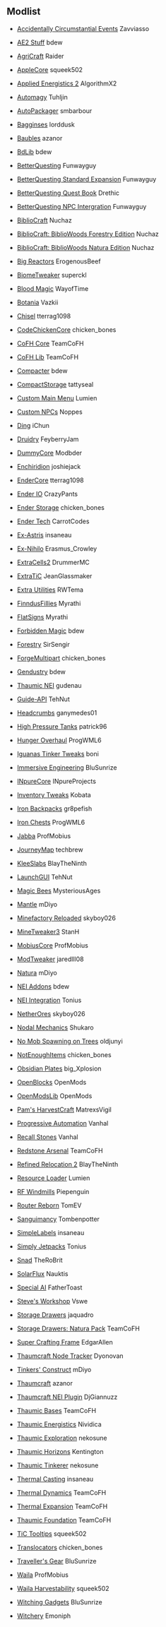 ## Modlist

- [Accidentally Circumstantial Events](https://minecraft.curseforge.com/projects/accidentally-circumstantial-events-ace) Zavviasso

- [AE2 Stuff](https://minecraft.curseforge.com/projects/ae2-stuff) bdew

- [AgriCraft](https://minecraft.curseforge.com/projects/agricraft) Raider

- [AppleCore](https://minecraft.curseforge.com/projects/applecore) squeek502

- [Applied Energistics 2](https://minecraft.curseforge.com/projects/applied-energistics-2) AlgorithmX2

- [Automagy](https://minecraft.curseforge.com/projects/automagy) Tuhljin

- [AutoPackager](https://minecraft.curseforge.com/projects/autopackager) smbarbour

- [Bagginses](https://minecraft.curseforge.com/projects/bagginses) lorddusk

- [Baubles](https://minecraft.curseforge.com/projects/baubles) azanor

- [BdLib](https://minecraft.curseforge.com/projects/bdlib) bdew

- [BetterQuesting](https://mods.curse.com/mc-mods/minecraft/238856-better-questing) Funwayguy

- [BetterQuesting Standard Expansion](https://mods.curse.com/mc-mods/minecraft/238857-better-questing-standard-expansion) Funwayguy

- [BetterQuesting Quest Book](https://mods.curse.com/mc-mods/minecraft/242106-better-questing-quest-book) Drethic

- [BetterQuesting NPC Intergration](https://mods.curse.com/mc-mods/minecraft/241475-better-questing-npc-integration) Funwayguy

- [BiblioCraft](https://minecraft.curseforge.com/projects/bibliocraft) Nuchaz

- [BiblioCraft: BiblioWoods Forestry Edition](https://minecraft.curseforge.com/projects/bibliocraft-bibliowoods-forestry-edition) Nuchaz

- [BiblioCraft: BiblioWoods Natura Edition](https://minecraft.curseforge.com/projects/bibliocraft-bibliowoods-natura-edition) Nuchaz

- [Big Reactors](https://minecraft.curseforge.com/projects/big-reactors) ErogenousBeef

- [BiomeTweaker](https://minecraft.curseforge.com/projects/biometweaker) superckl

- [Blood Magic](https://minecraft.curseforge.com/projects/blood-magic) WayofTime

- [Botania](https://minecraft.curseforge.com/projects/botania) Vazkii

- [Chisel](https://minecraft.curseforge.com/projects/chisel) tterrag1098

- [CodeChickenCore](https://minecraft.curseforge.com/projects/codechickencore) chicken_bones

- [CoFH Core](https://minecraft.curseforge.com/projects/cofhcore) TeamCoFH

- [CoFH Lib](https://minecraft.curseforge.com/projects/cofh-lib) TeamCoFH

- [Compacter](https://minecraft.curseforge.com/projects/compacter) bdew

- [CompactStorage](https://minecraft.curseforge.com/projects/compactstorage) tattyseal

- [Custom Main Menu](https://minecraft.curseforge.com/projects/custom-main-menu) Lumien

- [Custom NPCs](https://minecraft.curseforge.com/projects/custom-npcs) Noppes

- [Ding](https://minecraft.curseforge.com/projects/ding) iChun

- [Druidry](https://minecraft.curseforge.com/projects/druidry) FeyberryJam

- [DummyCore](https://minecraft.curseforge.com/projects/dummycore) Modbder

- [Enchiridion](https://minecraft.curseforge.com/projects/enchiridion) joshiejack

- [EnderCore](https://minecraft.curseforge.com/projects/endercore) tterrag1098

- [Ender IO](https://minecraft.curseforge.com/projects/ender-io) CrazyPants

- [Ender Storage](https://minecraft.curseforge.com/projects/ender-storage) chicken_bones

- [Ender Tech](https://minecraft.curseforge.com/projects/endertech) CarrotCodes

- [Ex-Astris](https://minecraft.curseforge.com/projects/ex-astris) insaneau

- [Ex-Nihilo](https://minecraft.curseforge.com/projects/ex-nihilo) Erasmus_Crowley

- [ExtraCells2](https://minecraft.curseforge.com/projects/extracells2) DrummerMC

- [ExtraTiC](https://minecraft.curseforge.com/projects/extratic) JeanGlassmaker

- [Extra Utilities](https://minecraft.curseforge.com/projects/extra-utilities) RWTema

- [FinndusFillies](https://minecraft.curseforge.com/projects/finndusfillies) Myrathi

- [FlatSigns](https://minecraft.curseforge.com/projects/flatsigns) Myrathi

- [Forbidden Magic](https://minecraft.curseforge.com/projects/forbidden-magic) bdew

- [Forestry](https://minecraft.curseforge.com/projects/forestry) SirSengir

- [ForgeMultipart](https://minecraft.curseforge.com/projects/forge-multi-part) chicken_bones

- [Gendustry](https://minecraft.curseforge.com/projects/gendustry) bdew

- [Thaumic NEI](https://minecraft.curseforge.com/projects/thaumic-nei) gudenau

- [Guide-API](https://minecraft.curseforge.com/projects/guide-api) TehNut

- [Headcrumbs](https://minecraft.curseforge.com/projects/headcrumbs) ganymedes01

- [High Pressure Tanks](https://minecraft.curseforge.com/projects/high-pressure-tanks) patrick96

- [Hunger Overhaul](https://minecraft.curseforge.com/projects/hunger-overhaul) ProgWML6

- [Iguanas Tinker Tweaks](https://minecraft.curseforge.com/projects/iguanas-tinker-tweaks) boni

- [Immersive Engineering](https://minecraft.curseforge.com/projects/immersive-engineering) BluSunrize

- [INpureCore](https://minecraft.curseforge.com/projects/inpurecore) INpureProjects

- [Inventory Tweaks](https://minecraft.curseforge.com/projects/inventory-tweaks) Kobata

- [Iron Backpacks](https://minecraft.curseforge.com/projects/iron-backpacks) gr8pefish

- [Iron Chests](https://minecraft.curseforge.com/projects/iron-chests) ProgWML6

- [Jabba](https://minecraft.curseforge.com/projects/jabba) ProfMobius

- [JourneyMap](https://minecraft.curseforge.com/projects/journeymap) techbrew

- [KleeSlabs](https://minecraft.curseforge.com/projects/kleeslabs) BlayTheNinth

- [LaunchGUI](https://minecraft.curseforge.com/projects/launchgui) TehNut

- [Magic Bees](https://minecraft.curseforge.com/projects/magic-bees) MysteriousAges

- [Mantle](https://minecraft.curseforge.com/projects/mantle) mDiyo

- [Minefactory Reloaded](https://minecraft.curseforge.com/projects/minefactory-reloaded) skyboy026

- [MineTweaker3](https://minecraft.curseforge.com/projects/minetweaker3) StanH

- [MobiusCore](https://minecraft.curseforge.com/projects/mobiuscore) ProfMobius

- [ModTweaker](https://minecraft.curseforge.com/projects/modtweaker) jaredlll08

- [Natura](https://minecraft.curseforge.com/projects/natura) mDiyo

- [NEI Addons](https://minecraft.curseforge.com/projects/nei-addons) bdew

- [NEI Integration](https://minecraft.curseforge.com/projects/nei-integration) Tonius

- [NetherOres](https://minecraft.curseforge.com/projects/netherores) skyboy026

- [Nodal Mechanics](https://minecraft.curseforge.com/projects/nodal-mechanics) Shukaro

- [No Mob Spawning on Trees](https://minecraft.curseforge.com/projects/no-mob-spawning-on-trees) oldjunyi

- [NotEnoughItems](https://minecraft.curseforge.com/projects/notenoughitems) chicken_bones

- [Obsidian Plates](https://minecraft.curseforge.com/projects/obsidian-plates) big_Xplosion

- [OpenBlocks](https://minecraft.curseforge.com/projects/openblocks) OpenMods

- [OpenModsLib](https://minecraft.curseforge.com/projects/openmodslib) OpenMods

- [Pam's HarvestCraft](https://minecraft.curseforge.com/projects/pams-harvestcraft) MatrexsVigil

- [Progressive Automation](https://minecraft.curseforge.com/projects/progressive-automation-early-miner) Vanhal

- [Recall Stones](https://minecraft.curseforge.com/projects/recall-stones) Vanhal

- [Redstone Arsenal](https://minecraft.curseforge.com/projects/redstone-arsenal) TeamCoFH

- [Refined Relocation 2](https://minecraft.curseforge.com/projects/refined-relocation-2) BlayTheNinth

- [Resource Loader](https://minecraft.curseforge.com/projects/resource-loader) Lumien

- [RF Windmills](https://minecraft.curseforge.com/projects/rf-windmills) Piepenguin

- [Router Reborn](https://minecraft.curseforge.com/projects/router-reborn) TomEV

- [Sanguimancy](https://minecraft.curseforge.com/projects/sanguimancy) Tombenpotter

- [SimpleLabels](https://minecraft.curseforge.com/projects/simplelabels) insaneau

- [Simply Jetpacks](https://minecraft.curseforge.com/projects/simply-jetpacks) Tonius

- [Snad](https://minecraft.curseforge.com/projects/snad) TheRoBrit

- [SolarFlux](https://minecraft.curseforge.com/projects/solar-flux) Nauktis

- [Special AI](https://minecraft.curseforge.com/projects/special-ai) FatherToast

- [Steve's Workshop](https://minecraft.curseforge.com/projects/steves-workshop) Vswe

- [Storage Drawers](https://minecraft.curseforge.com/projects/storage-drawers) jaquadro

- [Storage Drawers: Natura Pack](https://minecraft.curseforge.com/projects/storage-drawers-natura-pack) TeamCoFH

- [Super Crafting Frame](https://minecraft.curseforge.com/projects/super-crafting-frame) EdgarAllen

- [Thaumcraft Node Tracker](https://minecraft.curseforge.com/projects/thaumcraft-node-tracker) Dyonovan

- [Tinkers' Construct](https://minecraft.curseforge.com/projects/tinkers-construct) mDiyo

- [Thaumcraft](https://minecraft.curseforge.com/projects/thaumcraft) azanor

- [Thaumcraft NEI Plugin](https://minecraft.curseforge.com/projects/thaumcraft-nei-plugin) DjGiannuzz

- [Thaumic Bases](https://minecraft.curseforge.com/projects/thaumic-bases) TeamCoFH

- [Thaumic Energistics](https://minecraft.curseforge.com/projects/thaumic-energistics) Nividica

- [Thaumic Exploration](https://minecraft.curseforge.com/projects/thaumic-exploration) nekosune

- [Thaumic Horizons](https://minecraft.curseforge.com/projects/thaumic-horizons) Kentington

- [Thaumic Tinkerer](https://minecraft.curseforge.com/projects/thaumic-tinkerer) nekosune

- [Thermal Casting](https://minecraft.curseforge.com/projects/thermal-casting) insaneau

- [Thermal Dynamics](https://minecraft.curseforge.com/projects/thermal-dynamics) TeamCoFH

- [Thermal Expansion](https://minecraft.curseforge.com/projects/thermalexpansion) TeamCoFH

- [Thaumic Foundation](https://minecraft.curseforge.com/projects/thermal-foundation) TeamCoFH

- [TiC Tooltips](https://minecraft.curseforge.com/projects/tic-tooltips) squeek502

- [Translocators](https://minecraft.curseforge.com/projects/translocators) chicken_bones

- [Traveller's Gear](https://minecraft.curseforge.com/projects/travellers-gear) BluSunrize

- [Waila](https://minecraft.curseforge.com/projects/waila) ProfMobius

- [Waila Harvestability](https://minecraft.curseforge.com/projects/waila-harvestability) squeek502

- [Witching Gadgets](https://minecraft.curseforge.com/projects/witching-gadgets) BluSunrize

- [Witchery](http://www.minecraftforum.net/forums/mapping-and-modding-java-edition/minecraft-mods/wip-mods/1445248-witchery-0-24-1) Emoniph
